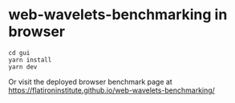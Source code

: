 # web-wavelets-benchmarking in browser

```
cd gui
yarn install
yarn dev
```

Or visit the deployed browser benchmark page at https://flatironinstitute.github.io/web-wavelets-benchmarking/